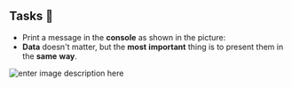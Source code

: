 ## Tasks 🎯

- Print a message in the **console** as shown in the picture:
- **Data** doesn't matter, but the **most** **important** thing is to present them in the **same** **way**.

![enter image description here](https://i.imgur.com/OYRinjo.png)
